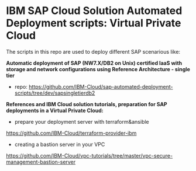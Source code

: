 # IBM SAP Cloud Solution Automated Deployment scripts: Virtual Private Cloud

The scripts in this repo are used to deploy different SAP scenarious like:

**Automatic deployment of SAP (NW7.X/DB2 on Unix) certified IaaS with storage and network configurations using Reference Architecture - single tier**

- repo: 
https://github.com/IBM-Cloud/sap-automated-deployment-scripts/tree/dev/sapsingletierdb2



**References and IBM Cloud solution tutorials, preparation for SAP deployments in a Virtual Private Cloud:**

- prepare your deployment server with terraform&ansible

https://github.com/IBM-Cloud/terraform-provider-ibm

- creating a bastion server in your VPC

https://github.com/IBM-Cloud/vpc-tutorials/tree/master/vpc-secure-management-bastion-server
